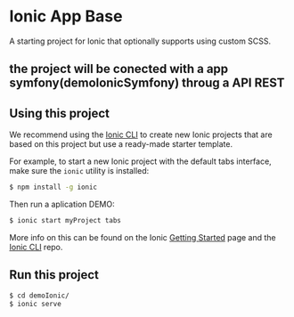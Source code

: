 Ionic App Base
=====================

A starting project for Ionic that optionally supports using custom SCSS.
## the project will be conected with a app symfony(demoIonicSymfony) throug a API REST 


## Using this project

We recommend using the [Ionic CLI](https://github.com/driftyco/ionic-cli) to create new Ionic projects that are based on this project but use a ready-made starter template.

For example, to start a new Ionic project with the default tabs interface, make sure the `ionic` utility is installed:

```bash
$ npm install -g ionic
```

Then run a aplication DEMO: 

```bash
$ ionic start myProject tabs
```
More info on this can be found on the Ionic [Getting Started](http://ionicframework.com/getting-started) page and the [Ionic CLI](https://github.com/driftyco/ionic-cli) repo.


##  Run this project 
```bash
$ cd demoIonic/
$ ionic serve
```










